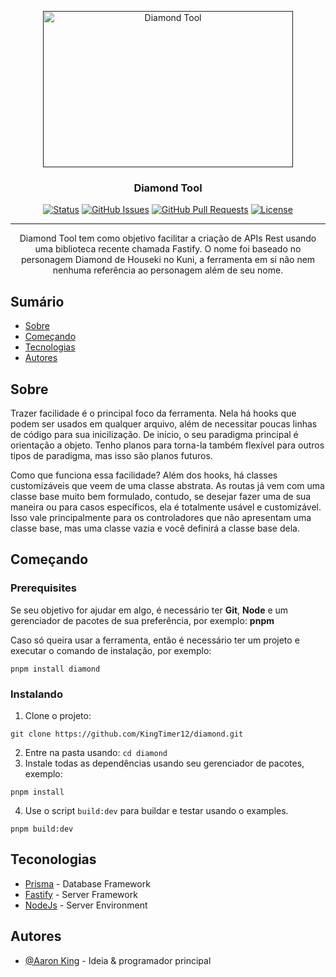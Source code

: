 <p align="center">
  <a href="" rel="noopener">
 <img width=400px height=250px src="https://c4.wallpaperflare.com/wallpaper/346/359/601/anime-houseki-no-kuni-diamond-houseki-no-kuni-wallpaper-preview.jpg" alt="Diamond Tool"></a>
</p>

<h3 align="center">Diamond Tool</h3>

<div align="center">

[![Status](https://img.shields.io/badge/status-active-success.svg)]()
[![GitHub Issues](https://img.shields.io/github/issues/kylelobo/The-Documentation-Compendium.svg)](https://github.com/kylelobo/The-Documentation-Compendium/issues)
[![GitHub Pull Requests](https://img.shields.io/github/issues-pr/kylelobo/The-Documentation-Compendium.svg)](https://github.com/kylelobo/The-Documentation-Compendium/pulls)
[![License](https://img.shields.io/badge/license-MIT-blue.svg)](/LICENSE)

</div>

---

<p align="center"> Diamond Tool tem como objetivo facilitar a criação de APIs Rest usando uma biblioteca recente chamada Fastify. O nome foi baseado no personagem Diamond de Houseki no Kuni, a ferramenta em si não nem nenhuma referência ao personagem além de seu nome.
    <br> 
</p>

## Sumário

- [Sobre](#about)
- [Começando](#getting_started)
- [Tecnologias](#built_using)
- [Autores](#authors)

## Sobre <a name = "about"></a>

Trazer facilidade é o principal foco da ferramenta. Nela há hooks que podem ser usados em qualquer arquivo, além de necessitar poucas linhas de código para sua inicilização. De início, o seu paradigma principal é orientação a objeto. Tenho planos para torna-la também flexível para outros tipos de paradigma, mas isso são planos futuros.

Como que funciona essa facilidade? Além dos hooks, há classes customizáveis que veem de uma classe abstrata. As routas já vem com uma classe base muito bem formulado, contudo, se desejar fazer uma de sua maneira ou para casos específicos, ela é totalmente usável e customizável. Isso vale principalmente para os controladores que não apresentam uma classe base, mas uma classe vazia e você definirá a classe base dela.

## Começando <a name = "getting_started"></a>

### Prerequisites

Se seu objetivo for ajudar em algo, é necessário ter **Git**, **Node** e um gerenciador de pacotes de sua preferência, por exemplo: **pnpm**

Caso só queira usar a ferramenta, então é necessário ter um projeto e executar o comando de instalação, por exemplo:
```
pnpm install diamond
```

### Instalando

1. Clone o projeto:
```git
git clone https://github.com/KingTimer12/diamond.git
```
2. Entre na pasta usando: `cd diamond`
3. Instale todas as dependências usando seu gerenciador de pacotes, exemplo:
```
pnpm install
```
4. Use o script `build:dev` para buildar e testar usando o examples.
```
pnpm build:dev
```

## Teconologias <a name = "built_using"></a>

- [Prisma](https://www.prisma.io/) - Database Framework
- [Fastify](https://fastify.dev/) - Server Framework
- [NodeJs](https://nodejs.org/en/) - Server Environment

## Autores <a name = "authors"></a>

- [@Aaron King](https://github.com/KingTimer12) - Ideia & programador principal